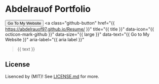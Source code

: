 # Abdelrauof Portfolio

<button type="button" ><link href="https://abdelrauof97.github.io/Resume/">Go To My Website</link></button>
<a class="github-button"
   href="{{ https://abdelrauof97.github.io/Resume/ }}"
   title="{{ title }}"
   data-icon="{{ octicon-mark-github }}"
   data-size="{{ large }}"
   data-text="{{ Go to My Website }}"
   aria-label="{{ aria label }}"
   >{{ text }}</a>

## License

Lisenced by (MIT)! See [LICENSE.md](LICENSE.md) for more.

